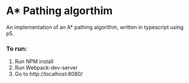 # A* Pathing algorthim

An implementation of an A* pathing algorithm, written in typescript using p5. 

### To run:

1. Run NPM install
2. Run Webpack-dev-server
3. Go to http://localhost:8080/
